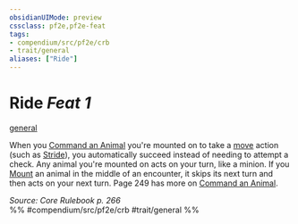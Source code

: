 ```yaml
---
obsidianUIMode: preview
cssclass: pf2e,pf2e-feat
tags:
- compendium/src/pf2e/crb
- trait/general
aliases: ["Ride"]
---
```

# Ride  *Feat 1*  
[general](/rules/traits/general.md)  


When you [Command an Animal](/rules/actions/command-an-animal.md) you're mounted on to take a [move](/rules/traits/move.md) action (such as [Stride](/rules/actions/stride.md)), you automatically succeed instead of needing to attempt a check. Any animal you're mounted on acts on your turn, like a minion. If you [Mount](/rules/actions/mount.md) an animal in the middle of an encounter, it skips its next turn and then acts on your next turn. Page 249 has more on [Command an Animal](/rules/actions/command-an-animal.md).

*Source: Core Rulebook p. 266*  
%% #compendium/src/pf2e/crb #trait/general %%